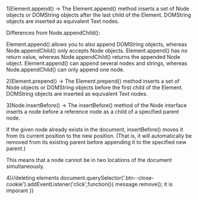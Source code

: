 1)Element.append()
->
The Element.append() method inserts a set of Node objects or DOMString objects after the last child of the Element. DOMString objects are inserted as equivalent Text nodes.

Differences from Node.appendChild():

Element.append() allows you to also append DOMString objects, whereas Node.appendChild() only accepts Node objects.
Element.append() has no return value, whereas Node.appendChild() returns the appended Node object.
Element.append() can append several nodes and strings, whereas Node.appendChild() can only append one node.

2)Element.prepend()
->
The Element.prepend() method inserts a set of Node objects or DOMString objects before the first child of the Element. DOMString objects are inserted as equivalent Text nodes.

3)Node.insertBefore()
->
The insertBefore() method of the Node interface inserts a node before a reference node as a child of a specified parent node.

If the given node already exists in the document, insertBefore() moves it from its current position to the new position. (That is, it will automatically be removed from its existing parent before appending it to the specified new parent.)

This means that a node cannot be in two locations of the document simultaneously.

4)//deleting elements
  document.querySelector('.btn--close-cookie').addEventListener('click',function(){
    message.remove();  it is imporant
  })
